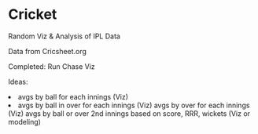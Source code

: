 # Cricket
Random Viz &amp; Analysis of IPL Data

Data from Cricsheet.org

Completed:
Run Chase Viz

Ideas: 
<li> avgs by ball for each innings (Viz) <li>
avgs by ball in over for each innings (Viz)
avgs by over for each innings (Viz)
avgs by ball or over 2nd innings based on score, RRR, wickets (Viz or modeling)



